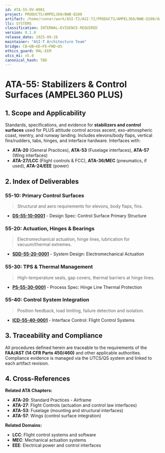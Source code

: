 ```yaml
---
id: ATA-55-OV-0001
project: PRODUCTS/AMPEL360/BWB-Q100
artifact: /home/runner/work/ASI-T2/ASI-T2/PRODUCTS/AMPEL360/BWB-Q100/domains/AAA/ata/ATA-55/README.md
llc: SYSTEMS
classification: INTERNAL–EVIDENCE-REQUIRED
version: 0.1.0
release_date: 2025-09-26
maintainer: "ASI-T Architecture Team"
bridge: CB→QB→UE→FE→FWD→QS
ethics_guard: MAL-EEM
utcs_mi: v5.0
canonical_hash: TBD
---
```


# ATA-55: Stabilizers & Control Surfaces (AMPEL360 PLUS)

## 1. Scope and Applicability
Standards, specifications, and evidence for **stabilizers and control surfaces** used for PLUS attitude control across ascent, exo-atmospheric coast, reentry, and runway landing. Includes elevons/body flaps, vertical fins/rudders, tabs, hinges, and interface hardware. Interfaces with:
- **ATA-20** (General Practices), **ATA-53** (Fuselage interfaces), **ATA-57** (Wing interfaces)
- **ATA-27/LCC** (Flight controls & FCC), **ATA-36/MEC** (pneumatics, if used), **ATA-24/EEE** (power)

## 2. Index of Deliverables

### 55-10: Primary Control Surfaces
> Structural and aero requirements for elevons, body flaps, fins.
- **[DS-55-10-0001](./55-10_Primary_Surfaces/DS-55-10-0001_ControlSurfacePrimaryStructure.md)** - Design Spec: Control Surface Primary Structure

### 55-20: Actuation, Hinges & Bearings
> Electromechanical actuation, hinge lines, lubrication for vacuum/thermal extremes.
- **[SDD-55-20-0001](./55-20_Actuation/SDD-55-20-0001_ElectromechanicalActuation.md)** - System Design: Electromechanical Actuation

### 55-30: TPS & Thermal Management
> High-temperature seals, gap covers, thermal barriers at hinge lines.
- **[PS-55-30-0001](./55-30_TPS_Thermal/PS-55-30-0001_HingeLineThermalProtection.md)** - Process Spec: Hinge Line Thermal Protection

### 55-40: Control System Integration
> Position feedback, load limiting, failure detection and isolation.
- **[ICD-55-40-0001](./55-40_Control_Integration/ICD-55-40-0001_FlightControlInterfaces.md)** - Interface Control: Flight Control Systems

## 3. Traceability and Compliance

All procedures defined herein are traceable to the requirements of the **FAA/AST (14 CFR Parts 450/460)** and other applicable authorities. Compliance evidence is managed via the UTCS/QS system and linked to each artifact revision.

## 4. Cross-References

**Related ATA Chapters:**
- **ATA-20**: Standard Practices - Airframe
- **ATA-27**: Flight Controls (actuation and control law interfaces)
- **ATA-53**: Fuselage (mounting and structural interfaces)
- **ATA-57**: Wings (control surface integration)

**Related Domains:**
- **LCC**: Flight control systems and software
- **MEC**: Mechanical actuation systems
- **EEE**: Electrical power and control interfaces
